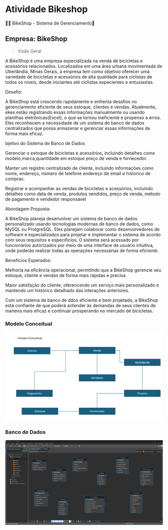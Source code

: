 # Atividade Bikeshop
 🚴‍♂️ BikeShop - Sistema de Gerenciamento🚀

## Empresa: BikeShop

>Visão Geral 

 A BikeShop é uma empresa especializada na venda de 
bicicletas e acessórios relacionados. Localizadoa em uma 
área urbana movimentada de Uberlândia, Minas Gerais, a 
empresa tem como objetivo oferecer uma variedade de 
bicicletas e acessórios de alta qualidade para ciclistas de 
todos os niveis, desde iniciantes até ciclistas expecientes
 e entusiastas.

 Desafio: 

A BikeShop está crescendo rapidamente e enfrenta desafios
no gerenciamento eficiente de seus estoque, clientes e vendas.
Atualmente, ekes estão registrando essas informações 
manualmente ou usando planilhas eletrônicas(Excel), o que
se tornou ineficiente e propenso a erros. Eles reconhecem
a necessidade de um sistema de banco de dados centralizados
que possa armazenar e gerenciar essas informações de forma 
mais eficaz.

 bjetivo do Sistema de Banco de Dados

Gerenciar o estoque de bicicletas e acessórios, 
incluindo detalhes como modelo,marca,quantidade em estoque
preço de venda e fornecedor.

Manter um registro centralizado de cliente, incluindo 
informações como nome, endereço, número de telefone
endereço de email e historico de compras.

Registrar e acompanhar as vendas de bicicletas e acessórios, incluindo detalhes como data de venda, produtos vendidos, 
preço de venda, método de pagamento e vendedor responsável

 Abordagem Proposta:

A BikeShop planeja desenvolver um sistema de banco de dados
personalizado usando tecnologias modernas de banco de dados,
como MySQL ou ProtgreSQL. Eles planejam colaborar como
desenvolvedores de software e especializados para projetar
e implementar o sistema de acordo com seus requisitos e 
específicios. O sistema será acessado por funcionários
autorizados por meio de uma interface de usuário intuitiva,
onde poderão realizar todas as operações necessárias de forma
eficiente.

 Benefícios Esperados:

Melhoria na eficência operacional, permitindo que a BikeShop
gerencie seu estoque, cliente e vendas de forma mais rápidas
e precisa.

Maior satisfação do cliente, oferencendo um serviço mais 
personalizado e mantendo um histórico detalhado das 
interações anteriores.

Com um sistema de banco de ddos eficiente e bem projetado, a 
BikeShop está confiante de que poderá antender às demandas
de seus clientes de maneira mais eficaz e continuar prosperando no mercado de bicicletas.






### Modelo Conceitual

<div align="center">
<img src="img/modeloconceitual.png">
</div>


### Banco de Dados
<div align ="center">
<img src="img/bancodedados.png">
</div>
